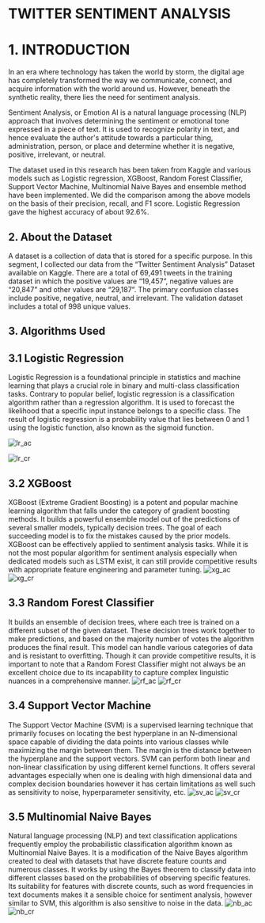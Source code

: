 # **TWITTER SENTIMENT ANALYSIS**
# 1. INTRODUCTION 
In an era where technology has taken the world by storm, the digital age has completely transformed the way we communicate, connect, and acquire information with the world around us. However, beneath the synthetic reality, there lies the need for sentiment analysis.

Sentiment Analysis, or Emotion AI is a natural language processing (NLP) approach that involves determining the sentiment or emotional tone expressed in a piece of text. It is used to recognize polarity in text, and hence evaluate the author's attitude towards a particular thing, administration, person, or place and determine whether it is negative, positive, irrelevant, or neutral.

The dataset used in this research has been taken from Kaggle and various models such as Logistic regression, XGBoost, Random Forest Classifier, Support Vector Machine, Multinomial Naive Bayes and ensemble method have been implemented. We did the comparison among the above models on the basis of their precision, recall, and F1 score. Logistic Regression gave the highest accuracy of about 92.6%.

## 2. About the Dataset
A dataset is a collection of data that is stored for a specific purpose. In this segment, I collected our data from the “Twitter Sentiment Analysis” Dataset available on Kaggle. There are a total of 69,491 tweets in the training dataset in which the positive values are “19,457”, negative values are “20,847” and other values are “29,187”. The primary confusion classes include positive, negative, neutral, and irrelevant. The validation dataset includes a total of 998 unique values. 

## 3. Algorithms Used
## 3.1 Logistic Regression
Logistic Regression is a foundational principle in statistics and machine learning that plays a crucial role in binary and multi-class classification tasks. Contrary to popular belief, logistic regression is a classification algorithm rather than a regression algorithm. It is used to forecast the likelihood that a specific input instance belongs to a specific class. The result of logistic regression is a probability value that lies between 0 and 1 using the logistic function, also known as the sigmoid function.




![lr_ac](https://github.com/ShrutiGoyal9990/Twitter_Sentiment_Analysis/assets/121054868/277d0f3c-26d2-42d8-9a4f-af917244d32d)

![lr_cr](https://github.com/ShrutiGoyal9990/Twitter_Sentiment_Analysis/assets/121054868/14ffa3cb-1496-4ea9-9c63-e2fff687ba0c)

## 3.2 XGBoost
XGBoost (Extreme Gradient Boosting) is a potent and popular machine learning algorithm that falls under the category of gradient boosting methods. It builds a powerful ensemble model out of the predictions of several smaller models, typically decision trees. The goal of each succeeding model is to fix the mistakes caused by the prior models. XGBoost can be effectively applied to sentiment analysis tasks. While it is not the most popular algorithm for sentiment analysis especially when dedicated models such as LSTM exist, it can still provide competitive results with appropriate feature engineering and parameter tuning. 
![xg_ac](https://github.com/ShrutiGoyal9990/Twitter_Sentiment_Analysis/assets/121054868/d00736db-73fe-4534-895b-92a33905b1b7)
![xg_cr](https://github.com/ShrutiGoyal9990/Twitter_Sentiment_Analysis/assets/121054868/1c2fdff9-4147-4196-8643-f01f852740dc)

## 3.3 Random Forest Classifier
It builds an ensemble of decision trees, where each tree is trained on a different subset of the given dataset. These decision trees work together to make predictions, and based on the majority number of votes the algorithm produces the final result. This model can handle various categories of data and is resistant to overfitting. Though it can provide competitive results, it is important to note that a Random Forest Classifier might not always be an excellent choice due to its incapability to capture complex linguistic nuances in a comprehensive manner.
![rf_ac](https://github.com/ShrutiGoyal9990/Twitter_Sentiment_Analysis/assets/121054868/11ab3c13-a85b-4ef1-be20-8b308f2397eb)
![rf_cr](https://github.com/ShrutiGoyal9990/Twitter_Sentiment_Analysis/assets/121054868/fdf996ca-6433-4807-b75b-676c6f2a580c)

## 3.4 Support Vector Machine
The Support Vector Machine (SVM) is a supervised learning technique that primarily focuses on locating the best hyperplane in an N-dimensional space capable of dividing the data points into various classes while maximizing the margin between them. The margin is the distance between the hyperplane and the support vectors. SVM can perform both 
linear and non-linear classification by using different kernel functions. It offers several advantages especially when one is dealing with high dimensional data and complex decision boundaries however it has certain limitations as well such as sensitivity to noise, hyperparameter sensitivity, etc.
![sv_ac](https://github.com/ShrutiGoyal9990/Twitter_Sentiment_Analysis/assets/121054868/9822d62f-1926-4e82-b2e4-fbabbf2950b4)
![sv_cr](https://github.com/ShrutiGoyal9990/Twitter_Sentiment_Analysis/assets/121054868/f3bfc893-b0ea-48ea-ad6f-edba0872c8f3)

## 3.5 Multinomial Naive Bayes
Natural language processing (NLP) and text classification applications frequently employ the probabilistic classification algorithm known as Multinomial Naive Bayes. It is a 
modification of the Naive Bayes algorithm created to deal with datasets that have discrete feature counts and numerous classes. It works by using the Bayes theorem to classify data into different classes based on the probabilities of observing specific features. Its suitability for features with discrete counts, such as word frequencies in text documents makes it a sensible choice for sentiment analysis, however similar to SVM, this algorithm is also sensitive to noise in the data.
![nb_ac](https://github.com/ShrutiGoyal9990/Twitter_Sentiment_Analysis/assets/121054868/46f0ef12-1f40-4b51-91bc-cdab05efb9ae)
![nb_cr](https://github.com/ShrutiGoyal9990/Twitter_Sentiment_Analysis/assets/121054868/6f6c5a21-9ce9-4f58-9632-7f89bbab6834)






